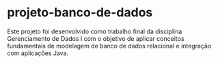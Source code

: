 # projeto-banco-de-dados
Este projeto foi desenvolvido como trabalho final da disciplina Gerenciamento de Dados I com o objetivo de aplicar conceitos fundamentais de modelagem de banco de dados relacional e integração com aplicações Java.
